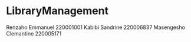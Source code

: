 # LibraryManagement

Renzaho Emmanuel 220001001
Kabibi Sandrine 220006837
Masengesho Clemantine 220005171
